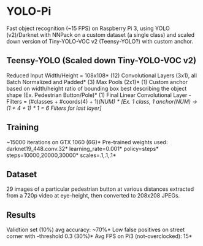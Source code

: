 # YOLO-Pi
Fast object recognition (~15 FPS) on Raspberry Pi 3, using YOLO (v2)/Darknet with NNPack on a custom dataset (a single class) and scaled down version of Tiny-YOLO-VOC v2 (Teensy-YOLO?) with custom anchor.

Teensy-YOLO (Scaled down Tiny-YOLO-VOC v2)
-------------------------------------------
Reduced Input Width/Height = 108x108*
(12) Convolutional Layers (3x1), all Batch Normalized and Padded*
(3) Max Pools (2x1)*
(1) Custom anchor based on width/height ratio of bounding box best describing the object shape (Ex. Pedestrian Button/Pole)*
(1) Final Linear Convolutional Layer - Filters = (#classes + #coords(4) + 1)*(NUM) *
[Ex. 1 class, 1 anchor(NUM) -> (1 + 4 + 1) * 1 = 6  Filters for last layer]*

Training
--------
~15000 iterations on GTX 1060 (6G)*
Pre-trained weights used: darknet19_448.conv.32*
learning_rate=0.001*
policy=steps*
steps=10000,20000,30000*
scales=.1,.1,.1*

Dataset
-------
29 images of a particular pedestrian button at various distances extracted from a 720p video at eye-height, then converted to 208x208 JPEGs.

Results
-------
Validtion set (10%) avg accuracy: ~70%* 
Low false positives on street corner with -threshold 0.3 (30%)*
Avg FPS on Pi3 (not-overclocked): 15*
